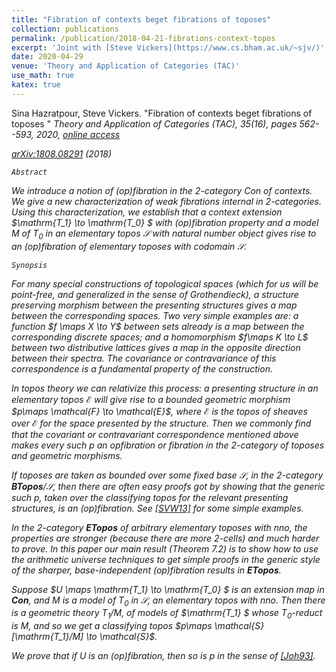 ```yaml
---
title: "Fibration of contexts beget fibrations of toposes"
collection: publications
permalink: /publication/2018-04-21-fibrations-context-topos
excerpt: 'Joint with [Steve Vickers](https://www.cs.bham.ac.uk/~sjv/)'
date: 2020-04-29
venue: 'Theory and Application of Categories (TAC)'
use_math: true
katex: true
---
```


<!-- include it up there if you have it
citation: 'Your Name, You. (2009). &quot;Paper Title Number 1.&quot; <i>Journal 1</i>. 1(1).'
-->


<!-- {% include macro %} -->

Sina Hazratpour, Steve Vickers. &quot;Fibration of contexts beget fibrations of toposes &quot; 
 <i>Theory and Application of Categories (TAC)<i>, 35(16), pages 562--593, 2020, [online access](http://www.tac.mta.ca/tac/volumes/35/16/35-16abs.html)


<i class="fa fa-file-pdf-o" aria-hidden="true"> [arXiv:1808.08291](https://arxiv.org/abs/1808.08291) (2018)



`Abstract` 

We introduce a notion of (op)fibration in the 2-category Con of contexts.
We give a new characterization of weak fibrations internal in 2-categories. Using this
characterization, we establish that a context extension 
$\mathrm{T_1} \to \mathrm{T_0} $ with (op)fibration
property and a model $M$ of $\mathrm{T_0}$ in an elementary topos $\mathcal{S}$ with natural number object
gives rise to an (op)fibration of elementary toposes with codomain $\mathcal{S}$.

`Synopsis` 

For many special constructions of topological spaces (which for us will be point-free, and generalized in the sense of Grothendieck), a structure preserving morphism between the presenting structures gives a map between the corresponding spaces. Two very simple examples are: a function $f \maps X \to Y$ between sets already is a map between the corresponding discrete spaces; and a homomorphism $f\maps K \to L$ between two distributive lattices gives a map in the _opposite direction_ between their spectra. The covariance or contravariance of this correspondence is a fundamental property of the construction.

In topos theory we can relativize this process: a presenting structure in an elementary topos $\mathcal{E}$ will give rise to a bounded geometric morphism $p\maps \mathcal{F} \to \mathcal{E}$, where $\mathcal{E}$ is the topos
of sheaves over $\mathcal{E}$ for the space presented by the structure. Then we commonly find that the covariant or contravariant correspondence mentioned above makes every such $p$ an opfibration or fibration in the 2-category of toposes and geometric morphisms.

If toposes are taken as bounded over some fixed base $\mathcal{S}$, in the 2-category $\mathbf{BTopos}/\mathcal{S}$,
then there are often easy proofs got by showing that the generic such p, taken over the classifying topos for the relevant presenting structures, is an (op)fibration. See [[SVW13]](https://arxiv.org/abs/1310.0705) for some simple examples. 

In the 2-category $\mathbf{ETopos}$ of arbitrary elementary toposes with nno, the
properties are stronger (because there are more 2-cells) and much harder to prove.
In this paper our main result (Theorem 7.2) is to show how to use the arithmetic universe techniques to get simple proofs in the generic style of the sharper, base-independent (op)fibration results in $\mathbf{ETopos}$.

Suppose $U \maps \mathrm{T_1}  \to \mathrm{T_0} $ is an extension map in $\mathbf{Con}$, and $M$ is a model of $\mathrm{T_0}$ in $\mathcal{S}$, an elementary topos with nno. Then there is a geometric theory $\mathrm{T_1}/M$,
of models of $\mathrm{T_1} $ whose $\mathrm{T_0}$-reduct is $M$, and so we get a classifying topos $p\maps \mathcal{S}[\mathrm{T_1}/M] \to \mathcal{S}$.

We prove that if $U$ is an (op)fibration, then so is $p$ in the sense of [[Joh93]](https://link.springer.com/article/10.1007/BF00880041).




 




<!--
Recommended citation: Your Name, You. (2009). "Paper Title Number 1." <i>Journal 1</i>. 1(1).
-->
